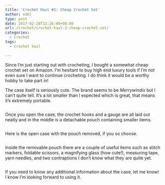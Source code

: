 ```yaml
---
title: 'Crochet Haul #2: Cheap Crochet Set'
author: edel
type: post
date: 2017-02-28T13:26:00+00:00
url: /crochet/crochet-haul-2-cheap-crochet-set/
categories:
  - Crochet
tags:
  - crochet haul

---
```

Since I&#8217;m just starting out with crocheting, I bought a somewhat cheap crochet set on Amazon. I&#8217;m hesitant to buy high end luxury tools if I&#8217;m not even sure I want to continue crocheting. I do think it would be a worthy hobby to take part in!

The case itself is seriously cute. The brand seems to be _Merrywindix_ but I can&#8217;t quite tell. It&#8217;s a lot smaller than I expected which is great, that means it&#8217;s extremely portable.

[<img src="https://i2.wp.com/edelgrace.me/blog/wp-content/uploads/2017/02/wp-image-336610788jpeg.jpeg?resize=663%2C373" alt="" class="wp-image-252 alignnone size-full"  data-recalc-dims="1" />][1]

Once you open the case, the crochet hooks and a gauge are all laid out neatly and in the middle is a detachable pouch containing smaller items.

[<img src="https://i1.wp.com/edelgrace.me/blog/wp-content/uploads/2017/02/wp-image-1340625252jpeg.jpeg?resize=663%2C373" alt="" class="wp-image-254 alignnone size-full"  data-recalc-dims="1" />][2]

Here is the open case with the pouch removed, if you so choose.

[<img src="https://i2.wp.com/edelgrace.me/blog/wp-content/uploads/2017/02/wp-image-468931543jpeg.jpeg?resize=663%2C373" alt="" class="wp-image-255 alignnone size-full"  data-recalc-dims="1" />][3]

Inside the removable pouch there are a couple of useful items such as stitch markers, foldable scissors, a magnifying glass (how cute!), measuring tape, yarn needles, and two contraptions I don&#8217;t know what they are quite yet.

[<img src="https://i1.wp.com/edelgrace.me/blog/wp-content/uploads/2017/02/wp-image-379559443jpeg.jpeg?resize=663%2C373" alt="" class="wp-image-256 alignnone size-full"  data-recalc-dims="1" />][4]

If you need to know any additional information about the case, let me know! I know I&#8217;m looking forward to using it.

 [1]: https://i2.wp.com/edelgrace.me/blog/wp-content/uploads/2017/02/wp-image-336610788jpeg.jpeg
 [2]: https://i1.wp.com/edelgrace.me/blog/wp-content/uploads/2017/02/wp-image-1340625252jpeg.jpeg
 [3]: https://i2.wp.com/edelgrace.me/blog/wp-content/uploads/2017/02/wp-image-468931543jpeg.jpeg
 [4]: https://i1.wp.com/edelgrace.me/blog/wp-content/uploads/2017/02/wp-image-379559443jpeg.jpeg